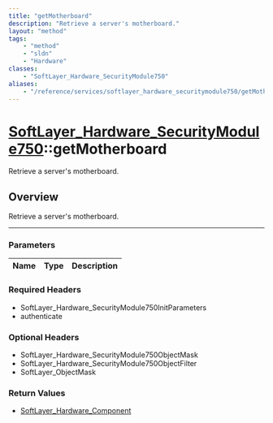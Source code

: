 ```yaml
---
title: "getMotherboard"
description: "Retrieve a server's motherboard."
layout: "method"
tags:
    - "method"
    - "sldn"
    - "Hardware"
classes:
    - "SoftLayer_Hardware_SecurityModule750"
aliases:
    - "/reference/services/softlayer_hardware_securitymodule750/getMotherboard"
---
```

# [SoftLayer_Hardware_SecurityModule750](/reference/services/SoftLayer_Hardware_SecurityModule750)::getMotherboard


Retrieve a server's motherboard.


## Overview 
Retrieve a server's motherboard.

-----

### Parameters 
|Name | Type | Description |
| --- | --- | --- |


### Required Headers
* SoftLayer_Hardware_SecurityModule750InitParameters
* authenticate


### Optional Headers
* SoftLayer_Hardware_SecurityModule750ObjectMask
* SoftLayer_Hardware_SecurityModule750ObjectFilter
* SoftLayer_ObjectMask

### Return Values
* <a href='/reference/datatypes/SoftLayer_Hardware_Component'>SoftLayer_Hardware_Component </a>




